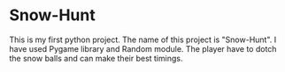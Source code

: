 # Snow-Hunt
This is my first python project.
The name of this project is "Snow-Hunt".
I have used Pygame library and Random module.
The player have to dotch the snow balls and can make their best timings. 
